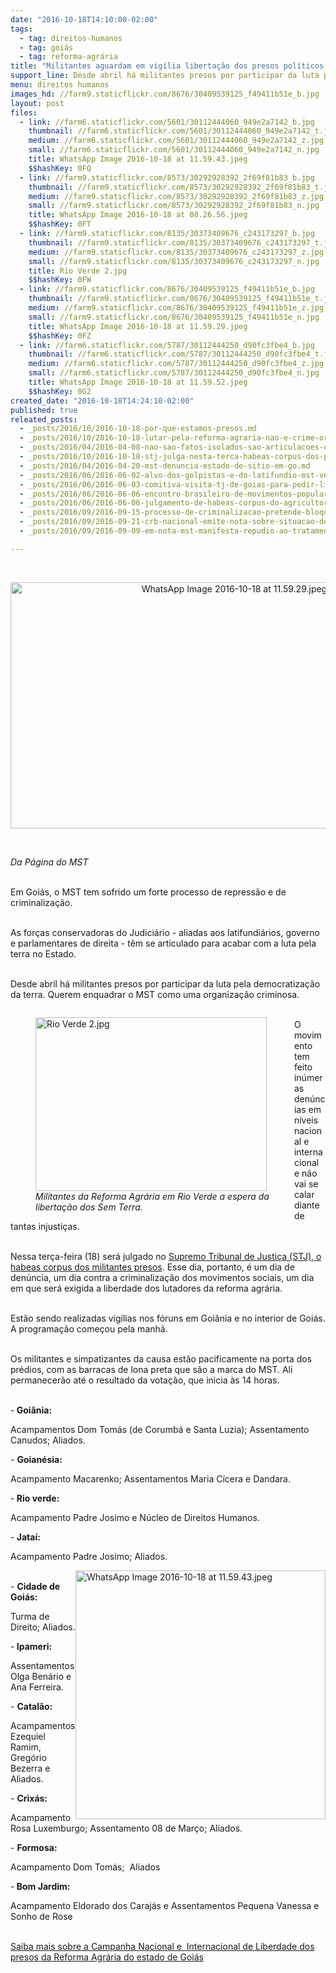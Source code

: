 ```yaml
---
date: "2016-10-18T14:10:00-02:00"
tags:
  - tag: direitos-humanos
  - tag: goiás
  - tag: reforma-agrária
title: "Militantes aguardam em vigília libertação dos presos políticos do MST "
support_line: Desde abril há militantes presos por participar da luta pela democratização da terra
menu: direitos humanos
images_hd: //farm9.staticflickr.com/8676/30409539125_f49411b51e_b.jpg
layout: post
files:
  - link: //farm6.staticflickr.com/5601/30112444060_949e2a7142_b.jpg
    thumbnail: //farm6.staticflickr.com/5601/30112444060_949e2a7142_t.jpg
    medium: //farm6.staticflickr.com/5601/30112444060_949e2a7142_z.jpg
    small: //farm6.staticflickr.com/5601/30112444060_949e2a7142_n.jpg
    title: WhatsApp Image 2016-10-18 at 11.59.43.jpeg
    $$hashKey: 0FQ
  - link: //farm9.staticflickr.com/8573/30292928392_2f69f81b83_b.jpg
    thumbnail: //farm9.staticflickr.com/8573/30292928392_2f69f81b83_t.jpg
    medium: //farm9.staticflickr.com/8573/30292928392_2f69f81b83_z.jpg
    small: //farm9.staticflickr.com/8573/30292928392_2f69f81b83_n.jpg
    title: WhatsApp Image 2016-10-18 at 08.26.56.jpeg
    $$hashKey: 0FT
  - link: //farm9.staticflickr.com/8135/30373409676_c243173297_b.jpg
    thumbnail: //farm9.staticflickr.com/8135/30373409676_c243173297_t.jpg
    medium: //farm9.staticflickr.com/8135/30373409676_c243173297_z.jpg
    small: //farm9.staticflickr.com/8135/30373409676_c243173297_n.jpg
    title: Rio Verde 2.jpg
    $$hashKey: 0FW
  - link: //farm9.staticflickr.com/8676/30409539125_f49411b51e_b.jpg
    thumbnail: //farm9.staticflickr.com/8676/30409539125_f49411b51e_t.jpg
    medium: //farm9.staticflickr.com/8676/30409539125_f49411b51e_z.jpg
    small: //farm9.staticflickr.com/8676/30409539125_f49411b51e_n.jpg
    title: WhatsApp Image 2016-10-18 at 11.59.29.jpeg
    $$hashKey: 0FZ
  - link: //farm6.staticflickr.com/5787/30112444250_d90fc3fbe4_b.jpg
    thumbnail: //farm6.staticflickr.com/5787/30112444250_d90fc3fbe4_t.jpg
    medium: //farm6.staticflickr.com/5787/30112444250_d90fc3fbe4_z.jpg
    small: //farm6.staticflickr.com/5787/30112444250_d90fc3fbe4_n.jpg
    title: WhatsApp Image 2016-10-18 at 11.59.52.jpeg
    $$hashKey: 0G2
created_date: "2016-10-18T14:24:10-02:00"
published: true
releated_posts:
  - _posts/2016/10/2016-10-18-por-que-estamos-presos.md
  - _posts/2016/10/2016-10-18-lutar-pela-reforma-agraria-nao-e-crime-organizado.md
  - _posts/2016/04/2016-04-08-nao-sao-fatos-isolados-sao-articulacoes-da-classe-dominante-contra-o-povo.md
  - _posts/2016/10/2016-10-18-stj-julga-nesta-terca-habeas-corpus-dos-presos-politicos-do-mst.md
  - _posts/2016/04/2016-04-20-mst-denuncia-estado-de-sitio-em-go.md
  - _posts/2016/06/2016-06-02-alvo-dos-golpistas-e-do-latifundio-mst-ve-aumentar-perseguicao-em-go.md
  - _posts/2016/06/2016-06-03-comitiva-visita-tj-de-goias-para-pedir-liberdade-a-presos-politicos-do-mst.md
  - _posts/2016/06/2016-06-06-encontro-brasileiro-de-movimentos-populares-em-dialogo-com-o-papa-repudia-prisao-de-militantes-do-mst-em-go.md
  - _posts/2016/06/2016-06-06-julgamento-de-habeas-corpus-do-agricultor-preso-injustamente-sera-nesta-terca-feira-07.md
  - _posts/2016/09/2016-09-15-processo-de-criminalizacao-pretende-bloquear-lutas-sociais-por-direitos.md
  - _posts/2016/09/2016-09-21-crb-nacional-emite-nota-sobre-situacao-de-presos-politicos-do-mst.md
  - _posts/2016/09/2016-09-09-em-nota-mst-manifesta-repudio-ao-tratamento-violento-do-governo-de-goias.md

---
```

<p>&nbsp;</p>

<p style="text-align:center"><img alt="WhatsApp Image 2016-10-18 at 11.59.29.jpeg" height="394" src="//farm9.staticflickr.com/8676/30409539125_f49411b51e_b.jpg" width="700" /></p>

<p>&nbsp;</p>

<p><em>Da P&aacute;gina do MST </em></p>

<p><br />
Em Goi&aacute;s, o MST tem sofrido um forte processo de repress&atilde;o e de criminaliza&ccedil;&atilde;o.</p>

<p><br />
As for&ccedil;as conservadoras do Judici&aacute;rio - aliadas aos latifundi&aacute;rios, governo e parlamentares de direita - t&ecirc;m se articulado para acabar com a luta pela terra no Estado.</p>

<p><br />
Desde abril h&aacute; militantes presos por participar da luta pela democratiza&ccedil;&atilde;o da terra. Querem enquadrar o MST como uma organiza&ccedil;&atilde;o criminosa.</p>

<figure class="image" style="float:left"><img alt="Rio Verde 2.jpg" height="278" src="//farm9.staticflickr.com/8135/30373409676_c243173297_b.jpg" width="370" />
<figcaption><em>Militantes da Reforma Agr&aacute;ria em Rio Verde a espera da<br />
liberta&ccedil;&atilde;o dos Sem Terra.</em></figcaption>
</figure>

<p><br />
O movimento tem feito in&uacute;meras den&uacute;ncias em n&iacute;veis nacional e internacional e n&atilde;o vai se calar diante de tantas injusti&ccedil;as.</p>

<p><br />
Nessa ter&ccedil;a-feira (18) ser&aacute; julgado no <a href="http://www.mst.org.br/2016/10/18/stj-julga-nesta-terca-habeas-corpus-dos-presos-politicos-do-mst.html">Supremo Tribunal de Justi&ccedil;a (STJ), o habeas corpus dos militantes presos</a>. Esse dia, portanto, &eacute; um dia de den&uacute;ncia, um dia contra a criminaliza&ccedil;&atilde;o dos movimentos sociais, um dia em que ser&aacute; exigida a liberdade dos lutadores da reforma agr&aacute;ria.</p>

<p><br />
Est&atilde;o sendo realizadas vig&iacute;lias nos f&oacute;runs em Goi&acirc;nia e no interior de Goi&aacute;s. A programa&ccedil;&atilde;o come&ccedil;ou pela manh&atilde;.</p>

<p><br />
Os militantes e simpatizantes da causa est&atilde;o pacificamente na porta dos pr&eacute;dios, com as barracas de lona preta que s&atilde;o a marca do MST. Ali permanecer&atilde;o at&eacute; o resultado da vota&ccedil;&atilde;o, que inicia &agrave;s 14 horas.</p>

<p><br />
-<strong> Goi&acirc;nia:</strong></p>

<p>Acampamentos Dom Tom&aacute;s (de Corumb&aacute; e Santa Luzia); Assentamento Canudos; Aliados.</p>

<p>- <strong>Goian&eacute;sia:</strong></p>

<p>Acampamento Macarenko; Assentamentos Maria C&iacute;cera e Dandara.</p>

<p>-<strong> Rio verde:</strong></p>

<p>Acampamento Padre Josimo e N&uacute;cleo de Direitos Humanos.</p>

<p>-<strong> Jata&iacute;:</strong></p>

<p>Acampamento Padre Josimo; Aliados.</p>

<p><img alt="WhatsApp Image 2016-10-18 at 11.59.43.jpeg" height="398" src="//farm6.staticflickr.com/5601/30112444060_949e2a7142_b.jpg" style="float:right" width="400" /><br />
- <strong>Cidade de Goi&aacute;s:</strong></p>

<p>Turma de Direito; Aliados.</p>

<p>-<strong> Ipameri:</strong></p>

<p>Assentamentos Olga Ben&aacute;rio e Ana Ferreira.</p>

<p>- <strong>Catal&atilde;o:</strong></p>

<p>Acampamentos Ezequiel Ramim, Greg&oacute;rio Bezerra e Aliados.</p>

<p>- <strong>Crix&aacute;s:</strong></p>

<p>Acampamento Rosa Luxemburgo; Assentamento 08 de Mar&ccedil;o; Aliados.</p>

<p>- <strong>Formosa:</strong></p>

<p>Acampamento Dom Tom&aacute;s;&nbsp; Aliados</p>

<p>-<strong> Bom Jardim:</strong></p>

<p>Acampamento Eldorado dos Caraj&aacute;s e Assentamentos Pequena Vanessa e Sonho de Rose</p>

<p><br />
<a href="http://www.mst.org.br/2016/10/06/comite-mobiliza-solidariedade-internacional-aos-presos-politicos-do-mst.html">Saiba mais sobre a Campanha Nacional e&nbsp; Internacional de Liberdade dos presos da Reforma Agr&aacute;ria do estado de Goi&aacute;s</a></p>

